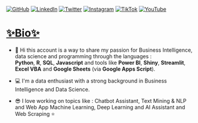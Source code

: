 [![GitHub](https://img.shields.io/badge/GitHub-Profile-informational?style=flat&logo=github&logoColor=white&color=blue)](https://github.com/smdlabtech)
[![LinkedIn](https://img.shields.io/badge/LinkedIn-Profile-informational?style=flat&logo=linkedin&logoColor=white&color=blue)](https://www.linkedin.com/in/dayasylla/)
[![Twitter](https://img.shields.io/badge/Twitter-Follow-informational?style=flat&logo=twitter&logoColor=white&color=1DA1F2)](https://x.com/BrainYadzo/followers)
[![Instagram](https://img.shields.io/badge/Instagram-Connect-informational?style=flat&logo=instagram&logoColor=white&color=C13584)](https://www.instagram.com/dayalabtech/)
[![TikTok](https://img.shields.io/badge/TikTok-Connect-informational?style=flat&logo=tiktok&logoColor=white&color=FF0050)](https://www.tiktok.com/@smdlabtech)
[![YouTube](https://img.shields.io/badge/YouTube-Subscribe-informational?style=flat&logo=youtube&logoColor=white&color=FF0000)](https://www.youtube.com/channel/UCvC9Fh--HrJ2pV0vEq6gj5Q)


# [✨Bio✨](https://github.com/SenLab-AI)

- 👋 Hi this account is a way to share my passion for Business Intelligence, data science and programming through the languages :  
 **Python**, **R**, **SQL**, **Javascript** and tools like **Power BI**, **Shiny**, **Streamlit**, **Excel VBA** and **Google Sheets** (via **Google Apps Script**).  

 - 💻 I'm a data enthusiast with a strong background in Business Intelligence and Data Science.
 
- 😎 I love working on topics like : Chatbot Assistant, Text Mining & NLP and Web App Machine Learning, Deep Learning and AI Assistant and Web Scraping ⭐  
<br>

<!-- 💻 I'm a **Microsoft Certified Professional** in **Data Science with Python** and ** -->

<!--
<p align="left"> 
    <a href="https://share.streamlit.io/">
        <img width="800" src="assets/img/SenLab IA garage.png" align="left"></img>
    </a>
</p><br><br><br><br><br>
-->
